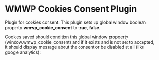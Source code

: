 
# WMWP Cookies Consent Plugin


Plugin for cookies consent. This plugin sets up global window boolean property **wmwp_cookie_consent** to **true**, **false**. 

Cookies saved should condition this global window propoerty (window.wmwp_cookie_consent) and if it exists and is not set to accepted, it should display message about the consent or be disabled at all (like google analytics):
